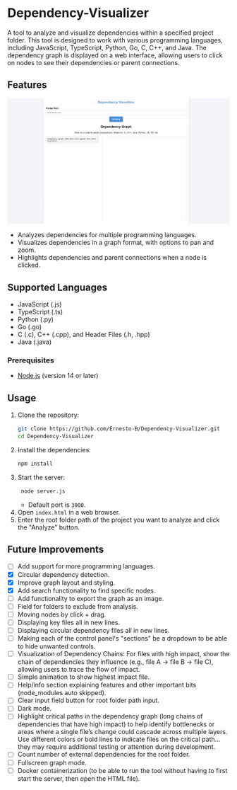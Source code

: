 # Dependency-Visualizer

A tool to analyze and visualize dependencies within a specified project folder. This tool is designed to work with various programming languages, including JavaScript, TypeScript, Python, Go, C, C++, and Java. The dependency graph is displayed on a web interface, allowing users to click on nodes to see their dependencies or parent connections.

## Features

![](GifDemo.gif)
- Analyzes dependencies for multiple programming languages.
- Visualizes dependencies in a graph format, with options to pan and zoom.
- Highlights dependencies and parent connections when a node is clicked.

## Supported Languages

- JavaScript (.js)
- TypeScript (.ts)
- Python (.py)
- Go (.go)
- C (.c), C++ (.cpp), and Header Files (.h, .hpp)
- Java (.java)


### Prerequisites

- [Node.js](https://nodejs.org/) (version 14 or later)


## Usage

1. Clone the repository:
   ```bash
   git clone https://github.com/Ernesto-B/Dependency-Visualizer.git
   cd Dependency-Visualizer
   ```
2. Install the dependencies:
   ```bash
   npm install
   ```
3. Start the server:
   ```bash
    node server.js
    ```
    - Default port is `3000`.
4. Open `index.html` in a web browser.
5. Enter the root folder path of the project you want to analyze and click the "Analyze" button.

## Future Improvements
- [ ] Add support for more programming languages.
- [x] Circular dependency detection.
- [x] Improve graph layout and styling.
- [x] Add search functionality to find specific nodes.
- [ ] Add functionality to export the graph as an image.
- [ ] Field for folders to exclude from analysis.
- [ ] Moving nodes by click + drag.
- [ ] Displaying key files all in new lines.
- [ ] Displaying circular dependency files all in new lines.
- [ ] Making each of the control panel's "sections" be a dropdown to be able to hide unwanted controls.
- [ ] Visualization of Dependency Chains: For files with high impact, show the chain of dependencies they influence (e.g., file A → file B → file C), allowing users to trace the flow of impact.
- [ ] Simple animation to show highest impact file.
- [ ] Help/info section explaining features and other important bits (node_modules auto skipped).
- [ ] Clear input field button for root folder path input.
- [ ] Dark mode.
- [ ] Highlight critical paths in the dependency graph (long chains of dependencies that have high impact) to help identify bottlenecks or areas where a single file’s change could cascade across multiple layers.
Use different colors or bold lines to indicate files on the critical path... they may require additional testing or attention during development.
- [ ] Count number of external dependencies for the root folder.
- [ ] Fullscreen graph mode.
- [ ] Docker containerization (to be able to run the tool without having to first start the server, then open the HTML file).